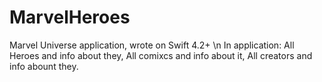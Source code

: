 # MarvelHeroes
Marvel Universe application, wrote on Swift 4.2+ \n
In application: All Heroes and info about they, All comixcs and info about it, All creators and info abount they.
